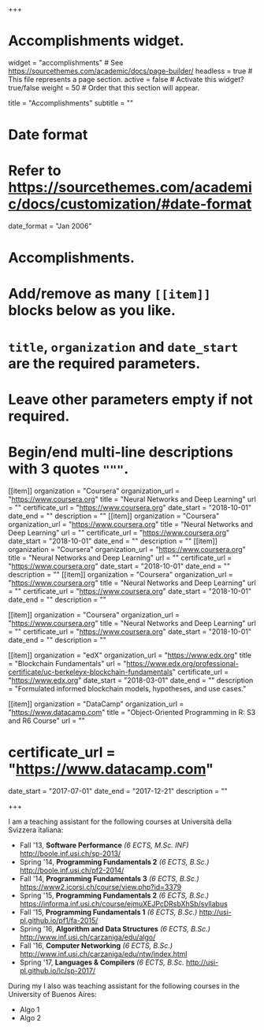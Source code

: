 +++
# Accomplishments widget.
widget = "accomplishments"  # See https://sourcethemes.com/academic/docs/page-builder/
headless = true  # This file represents a page section.
active = false  # Activate this widget? true/false
weight = 50  # Order that this section will appear.

title = "Accomplish&shy;ments"
subtitle = ""

# Date format
#   Refer to https://sourcethemes.com/academic/docs/customization/#date-format
date_format = "Jan 2006"

# Accomplishments.
#   Add/remove as many `[[item]]` blocks below as you like.
#   `title`, `organization` and `date_start` are the required parameters.
#   Leave other parameters empty if not required.
#   Begin/end multi-line descriptions with 3 quotes `"""`.



[[item]]
  organization = "Coursera"
  organization_url = "https://www.coursera.org"
  title = "Neural Networks and Deep Learning"
  url = ""
  certificate_url = "https://www.coursera.org"
  date_start = "2018-10-01"
  date_end = ""
  description = ""
[[item]]
  organization = "Coursera"
  organization_url = "https://www.coursera.org"
  title = "Neural Networks and Deep Learning"
  url = ""
  certificate_url = "https://www.coursera.org"
  date_start = "2018-10-01"
  date_end = ""
  description = ""
[[item]]
  organization = "Coursera"
  organization_url = "https://www.coursera.org"
  title = "Neural Networks and Deep Learning"
  url = ""
  certificate_url = "https://www.coursera.org"
  date_start = "2018-10-01"
  date_end = ""
  description = ""
[[item]]
  organization = "Coursera"
  organization_url = "https://www.coursera.org"
  title = "Neural Networks and Deep Learning"
  url = ""
  certificate_url = "https://www.coursera.org"
  date_start = "2018-10-01"
  date_end = ""
  description = ""


[[item]]
  organization = "Coursera"
  organization_url = "https://www.coursera.org"
  title = "Neural Networks and Deep Learning"
  url = ""
  certificate_url = "https://www.coursera.org"
  date_start = "2018-10-01"
  date_end = ""
  description = ""

[[item]]
  organization = "edX"
  organization_url = "https://www.edx.org"
  title = "Blockchain Fundamentals"
  url = "https://www.edx.org/professional-certificate/uc-berkeleyx-blockchain-fundamentals"
  certificate_url = "https://www.edx.org"
  date_start = "2018-03-01"
  date_end = ""
  description = "Formulated informed blockchain models, hypotheses, and use cases."
  
[[item]]
  organization = "DataCamp"
  organization_url = "https://www.datacamp.com"
  title = "Object-Oriented Programming in R: S3 and R6 Course"
  url = ""
#  certificate_url = "https://www.datacamp.com"
  date_start = "2017-07-01"
  date_end = "2017-12-21"
  description = ""

+++


I am a teaching assistant for the following courses at 
Università della Svizzera italiana:

* Fall '13, **Software Performance** *(6 ECTS, M.Sc. INF)*
  http://boole.inf.usi.ch/sp-2013/
* Spring '14, **Programming Fundamentals 2** *(6 ECTS, B.Sc.)*
  http://boole.inf.usi.ch/pf2-2014/
* Fall '14, **Programming Fundamentals 3** *(6 ECTS, B.Sc.)*
  https://www2.icorsi.ch/course/view.php?id=3379
* Spring '15, **Programming Fundamentals 2** *(6 ECTS, B.Sc.)*
  https://informa.inf.usi.ch/course/ejmuXEJPcDRsbXhSb/syllabus
* Fall '15, **Programming Fundamentals 1** *(6 ECTS, B.Sc.)*
  http://usi-pl.github.io/pf1/fa-2015/
* Spring '16, **Algorithm and Data Structures** *(6 ECTS, B.Sc.)*
  http://www.inf.usi.ch/carzaniga/edu/algo/
* Fall '16, **Computer Networking** *(6 ECTS, B.Sc.)*
  http://www.inf.usi.ch/carzaniga/edu/ntw/index.html
* Spring '17, **Languages \& Compilers** *(6 ECTS, B.Sc.*
  http://usi-pl.github.io/lc/sp-2017/

During my I also was teaching assistant for the following courses in the
University of Buenos Aires:

* Algo 1
* Algo 2
